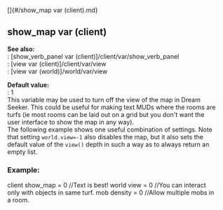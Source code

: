 []{#/show_map var (client).md}    
## show_map var (client)    
**See also:**    
:   [show_verb_panel var (client)]/client/var/show_verb_panel    
:   [view var (client)]/client/var/view    
:   [view var (world)]/world/var/view    
<!-- -->    
**Default value:**    
:   1    
This variable may be used to turn off the view of the map in Dream    
Seeker. This could be useful for making text MUDs where the rooms are    
turfs (ie most rooms can be laid out on a grid but you don\'t want the    
user interface to show the map in any way).    
The following example shows one useful combination of settings. Note    
that setting `world.view=-1` also disables the map, but it also sets the    
default value of the `view()` depth in such a way as to always return an    
empty list.    
### Example:    
client show_map = 0 //Text is best! world view = 0 //You can interact    
only with objects in same turf. mob density = 0 //Allow multiple mobs in    
a room.  